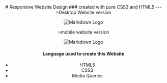 <!-- Headings -->
<center>
# Responsive Website Design
### created with pure CSS3 and HTML5
---
>Desktop Website version

![Markdown Logo](https://s25.postimg.cc/8qg7b961b/Screenshot-2018-5-1_Traversy_Media_HTML5_Website.jpg)

<!-- Italics -->
<center>
>mobile website version

![Markdown Logo](https://s25.postimg.cc/f45aeqvkf/mobile.jpg)

#### Language used to create this Website
<!-- UL -->
* HTML5
* CSS3
* Media Queries
